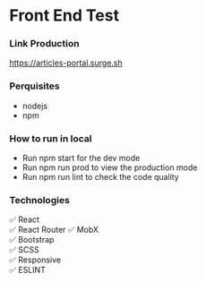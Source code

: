 # Front End Test

### Link Production
https://articles-portal.surge.sh

### Perquisites
- nodejs
- npm

### How to run in local
- Run npm start for the dev mode
- Run npm run prod to view the production mode
- Run npm run lint to check the code quality 
 
### Technologies
:white_check_mark: React  
:white_check_mark: React Router
:white_check_mark: MobX  
:white_check_mark: Bootstrap  
:white_check_mark: SCSS  
:white_check_mark: Responsive    
:white_check_mark: ESLINT   
